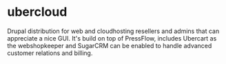 ubercloud
=========

Drupal distribution for web and cloudhosting resellers and admins that can appreciate a nice GUI. It's build on top of PressFlow, includes Ubercart as the webshopkeeper and SugarCRM can be enabled to handle advanced customer relations and billing. 
